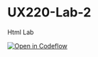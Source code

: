 # UX220-Lab-2
Html Lab 

[![Open in Codeflow](https://developer.stackblitz.com/img/open_in_codeflow.svg)](https:///pr.new/LebLeb03/UX220-Lab-2)

